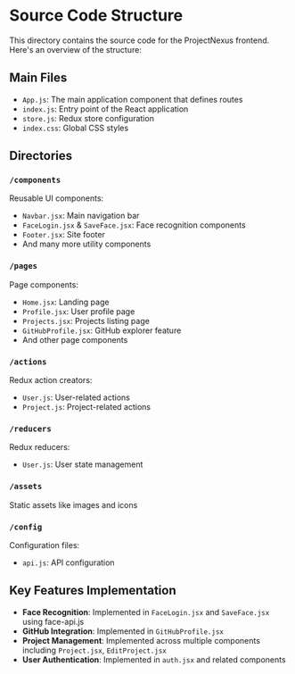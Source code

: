 # Source Code Structure

This directory contains the source code for the ProjectNexus frontend. Here's an overview of the structure:

## Main Files

- `App.js`: The main application component that defines routes
- `index.js`: Entry point of the React application
- `store.js`: Redux store configuration
- `index.css`: Global CSS styles

## Directories

### `/components`
Reusable UI components:
- `Navbar.jsx`: Main navigation bar
- `FaceLogin.jsx` & `SaveFace.jsx`: Face recognition components
- `Footer.jsx`: Site footer
- And many more utility components

### `/pages`
Page components:
- `Home.jsx`: Landing page
- `Profile.jsx`: User profile page
- `Projects.jsx`: Projects listing page
- `GitHubProfile.jsx`: GitHub explorer feature
- And other page components

### `/actions`
Redux action creators:
- `User.js`: User-related actions
- `Project.js`: Project-related actions

### `/reducers`
Redux reducers:
- `User.js`: User state management

### `/assets`
Static assets like images and icons

### `/config`
Configuration files:
- `api.js`: API configuration

## Key Features Implementation

- **Face Recognition**: Implemented in `FaceLogin.jsx` and `SaveFace.jsx` using face-api.js
- **GitHub Integration**: Implemented in `GitHubProfile.jsx`
- **Project Management**: Implemented across multiple components including `Project.jsx`, `EditProject.jsx`
- **User Authentication**: Implemented in `auth.jsx` and related components 